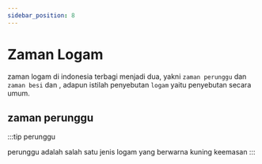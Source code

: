```yaml
---
sidebar_position: 8
---
```

# Zaman Logam
zaman logam di indonesia terbagi menjadi dua, yakni ```zaman perunggu``` dan ```zaman besi``` dan , adapun istilah penyebutan  ```logam``` yaitu penyebutan secara umum.

## zaman perunggu
:::tip perunggu

perunggu adalah salah satu jenis logam yang berwarna kuning keemasan
:::
